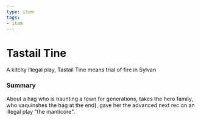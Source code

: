 ```yaml
---
type: item
tags:
- item
---
```


# Tastail Tine

A kitchy illegal play, Tastail Tine means trial of fire in Sylvan

### Summary
 About a hag who is haunting a town for generations, takes the hero family, who vaquinshes the hag at the end), gave her the advanced next rec on an illegal play "the manticore". 